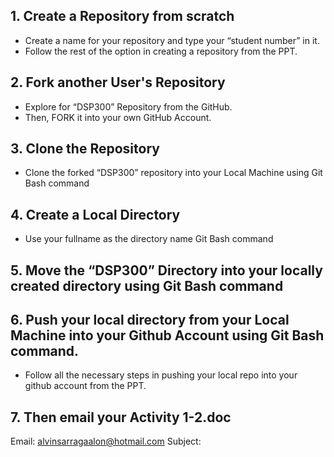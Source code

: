 ## 1.	Create a Repository from scratch
  *	Create a name <Named it as your Fullname> for your repository and type  your “student number” in it. 
  *	Follow the rest of the option in creating a repository from the PPT.
 
## 2.	Fork another User's Repository
*	Explore for “DSP300” Repository from the GitHub.
*	Then, FORK it into your own GitHub Account.

## 3.	Clone the Repository
*	Clone the forked “DSP300” repository into your Local Machine using Git Bash command

## 4.	Create a Local Directory
*	Use your fullname as the directory name Git Bash command

## 5.	Move the “DSP300” Directory into your locally created directory using Git Bash command

## 6.	Push your local directory <named as fullname> from your Local Machine into your Github Account using Git Bash command.
*	Follow all the necessary steps in pushing your local repo into your github account from the PPT.
 
## 7.	Then email your Activity 1-2.doc
Email: alvinsarragaalon@hotmail.com
Subject: <DSP300> <Fullname>

